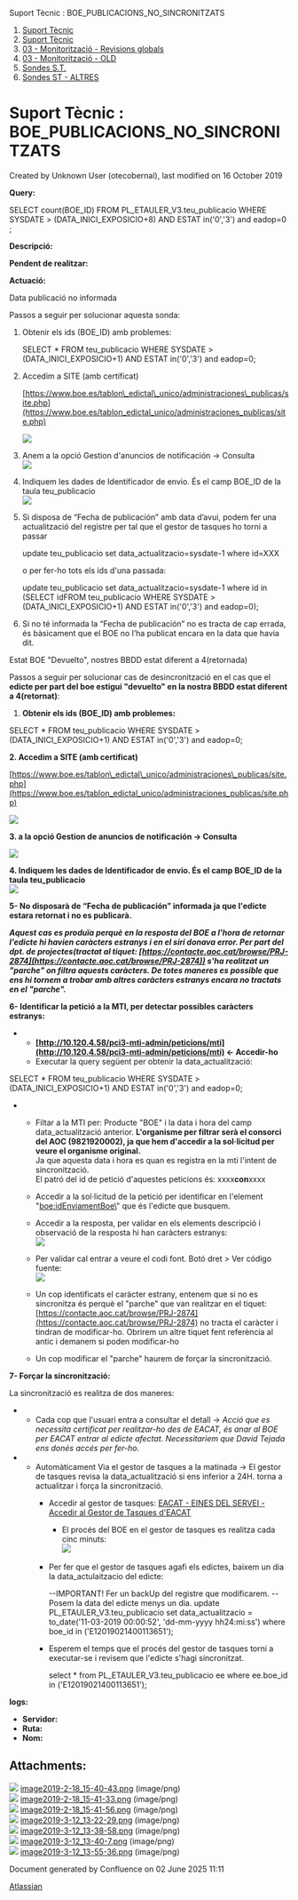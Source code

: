 Suport Tècnic : BOE\_PUBLICACIONS\_NO\_SINCRONITZATS  

1.  [Suport Tècnic](index.md)
2.  [Suport Tècnic](13893782.md)
3.  [03 - Monitorització - Revisions globals](26313327.md)
4.  [03 - Monitorització - OLD](128647245.md)
5.  [Sondes S.T.](Sondes-S.T._30869120.md)
6.  [Sondes ST - ALTRES](Sondes-ST---ALTRES_28705445.md)

Suport Tècnic : BOE\_PUBLICACIONS\_NO\_SINCRONITZATS
====================================================

Created by Unknown User (otecobernal), last modified on 16 October 2019

**Query:**

SELECT count(BOE\_ID) FROM PL\_ETAULER\_V3.teu\_publicacio WHERE SYSDATE > (DATA\_INICI\_EXPOSICIO+8) AND ESTAT in('0','3') and eadop=0 ;

**Descripció:** 

**Pendent de realitzar:**

  

**Actuació:** 

Data publicació no informada

Passos a seguir per solucionar aquesta sonda:

  

1.  Obtenir els ids (BOE\_ID) amb problemes:  
      
    
    SELECT \*
    FROM teu\_publicacio 
    WHERE SYSDATE > (DATA\_INICI\_EXPOSICIO+1) AND
    ESTAT in('0','3') and eadop=0;
    
2.  Accedim a SITE (amb certificat)  
      
    
    [https://www.boe.es/tablon\_edictal\_unico/administraciones\_publicas/site.php](https://www.boe.es/tablon_edictal_unico/administraciones_publicas/site.php)  
      
    ![](attachments/28705451/28705473.png)
    
3.  Anem a la opció Gestion d'anuncios de notificación -> Consulta  
    ![](attachments/28705451/28705474.png)
    
4.  Indiquem les dades de Identificador de envio. És el camp BOE\_ID de la taula teu\_publicacio  
    ![](attachments/28705451/28705475.png)
5.  Si disposa de “Fecha de publicación” amb data d’avui, podem fer una actualització del registre per tal que el gestor de tasques ho torni a passar
    
    update teu\_publicacio set data\_actualitzacio=sysdate-1 where id=XXX
    
    o per fer-ho tots els ids d'una passada:  
      
    
    update teu\_publicacio set data\_actualitzacio=sysdate-1 where id in (SELECT idFROM teu\_publicacio WHERE SYSDATE > (DATA\_INICI\_EXPOSICIO+1) AND ESTAT in('0','3') and eadop=0);
    
6.  Si no té informada la “Fecha de publicación” no es tracta de cap errada, és bàsicament que el BOE no l’ha publicat encara en la data que havia dit.

Estat BOE "Devuelto", nostres BBDD estat diferent a 4(retornada)

Passos a seguir per solucionar cas de desincronització en el cas que el **edicte per part del boe estigui "devuelto" en la nostra BBDD estat diferent a 4(retornat)**:

1.  **Obtenir els ids (BOE\_ID) amb problemes:**

SELECT \*
FROM teu\_publicacio 
WHERE SYSDATE > (DATA\_INICI\_EXPOSICIO+1) AND
ESTAT in('0','3') and eadop=0;

  

**2\. Accedim a SITE (amb certificat)**

[https://www.boe.es/tablon\_edictal\_unico/administraciones\_publicas/site.php](https://www.boe.es/tablon_edictal_unico/administraciones_publicas/site.php)  
  
![](attachments/28705451/28705473.png)

  

**3\. a la opció Gestion de anuncios de notificación -> Consulta**

  
![](attachments/28705451/28705474.png)

  

**4\. Indiquem les dades de Identificador de envio. És el camp BOE\_ID de la taula teu\_publicacio**  
![](attachments/28705451/28705476.png)

  

**5- No disposarà de “Fecha de publicación” informada ja que l'edicte estara retornat i no es publicarà.**

  

_**Aquest cas es produïa perquè en la resposta del BOE a l'hora de retornar l'edicte hi havien caràcters estranys i en el siri donava error. Per part del dpt. de projectes(tractat al tiquet: [https://contacte.aoc.cat/browse/PRJ-2874](https://contacte.aoc.cat/browse/PRJ-2874)) s'ha realitzat un "parche" on filtra aquests caràcters. De totes maneres es possible que ens hi tornem a trobar amb altres caràcters estranys encara no tractats en el "parche".**_

  

**6- Identificar la petició a la MTI, per detectar possibles caràcters estranys:**

*   *   **[http://10.120.4.58/pci3-mti-admin/peticions/mti](http://10.120.4.58/pci3-mti-admin/peticions/mti) ← Accedir-ho**
    *   Executar la query següent per obtenir la data\_actualització:

SELECT \*
FROM teu\_publicacio 
WHERE SYSDATE > (DATA\_INICI\_EXPOSICIO+1) AND
ESTAT in('0','3') and eadop=0;

  

*   *   Filtar a la MTI per: Producte "BOE" i la data i hora del camp data\_actualització anterior. **L'organisme per filtrar serà el consorci del AOC (9821920002), ja que hem d'accedir a la sol·licitud per veure el organisme original.**  
        Ja que aquesta data i hora es quan es registra en la mti l'intent de sincronització.  
        El patró del id de petició d'aquestes peticions és: xxxx**con**xxxx  
          
        
    *   Accedir a la sol·licitud de la petició per identificar en l'element "<boe:idEnviamentBoe\>" que és l'edicte que busquem.  
          
        
    *   Accedir a la resposta, per validar en els elements descripció i observació de la resposta hi han caràcters estranys:  
        ![](attachments/28705451/28705477.png)
    *   Per validar cal entrar a veure el codi font. Botó dret > Ver código fuente:  
        ![](attachments/28705451/28705478.png)  
          
        
    *   Un cop identificats el caràcter estrany, entenem que si no es sincronitza és perquè el "parche" que van realitzar en el tiquet: [https://contacte.aoc.cat/browse/PRJ-2874](https://contacte.aoc.cat/browse/PRJ-2874) no tracta el caràcter i tindran de modificar-ho. Obrirem un altre tiquet fent referència al antic i demanem si poden modificar-ho  
          
        
    *   Un cop modificar el "parche" haurem de forçar la sincronització.  
          
        

**7- Forçar la sincronització:**

La sincronització es realitza de dos maneres:

*   *   Cada cop que l'usuari entra a consultar el detall → _Acció que es necessita certificat per realitzar-ho des de EACAT, és anar al BOE per EACAT entrar al edicte afectat. Necessitariem que David Tejada ens donés accés per fer-ho._

*   *   Automàticament Via el gestor de tasques a la matinada → El gestor de tasques revisa la data\_actualització si ens inferior a 24H. torna a actualitzar i força la sincronització.
        *   Accedir al gestor de tasques: [EACAT - EINES DEL SERVEI - Accedir al Gestor de Tasques d'EACAT](26313258.md)
            *   El procés del BOE en el gestor de tasques es realitza cada cinc minuts:  
                ![](attachments/28705451/28705479.png)
        *   Per fer que el gestor de tasques agafi els edictes, baixem un dia la data\_actulaitzacio del edicte:
            
            \--IMPORTANT! Fer un backUp del registre que modificarem.
            --Posem la data del edicte menys un dia.
            update PL\_ETAULER\_V3.teu\_publicacio
            set data\_actualitzacio =  to\_date('11-03-2019 00:00:52', 'dd-mm-yyyy hh24:mi:ss')
            where boe\_id in ('E12019021400113651');
            
        *   Esperem el temps que el procés del gestor de tasques torni a executar-se i revisem que l'edicte s'hagi sincronitzat.
            
            select \*
            from PL\_ETAULER\_V3.teu\_publicacio ee
            where ee.boe\_id in ('E12019021400113651');
            

  

**logs:** 

*   **Servidor:**
*   **Ruta:**
*   **Nom:**  

Attachments:
------------

![](images/icons/bullet_blue.gif) [image2019-2-18\_15-40-43.png](attachments/28705451/28705473.png) (image/png)  
![](images/icons/bullet_blue.gif) [image2019-2-18\_15-41-33.png](attachments/28705451/28705474.png) (image/png)  
![](images/icons/bullet_blue.gif) [image2019-2-18\_15-41-56.png](attachments/28705451/28705475.png) (image/png)  
![](images/icons/bullet_blue.gif) [image2019-3-12\_13-22-29.png](attachments/28705451/28705476.png) (image/png)  
![](images/icons/bullet_blue.gif) [image2019-3-12\_13-38-58.png](attachments/28705451/28705477.png) (image/png)  
![](images/icons/bullet_blue.gif) [image2019-3-12\_13-40-7.png](attachments/28705451/28705478.png) (image/png)  
![](images/icons/bullet_blue.gif) [image2019-3-12\_13-55-36.png](attachments/28705451/28705479.png) (image/png)  

Document generated by Confluence on 02 June 2025 11:11

[Atlassian](http://www.atlassian.com/)